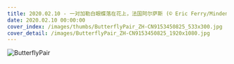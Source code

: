 ```yaml
---
title: 2020.02.10 - 一对加勒白眼蝶落在花上，法国阿尔萨斯 (© Eric Ferry/Minden Pictures)
date: 2020.02.10 00:00:00
cover_index: /images/thumbs/ButterflyPair_ZH-CN9153450825_533x300.jpg
cover_detail: /images/ButterflyPair_ZH-CN9153450825_1920x1080.jpg
---
```


![ButterflyPair](/images/ButterflyPair_ZH-CN9153450825_1920x1080.jpg)
